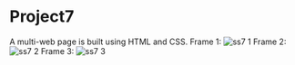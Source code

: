 # Project7
A multi-web page is built using HTML and CSS.
Frame 1: 
![ss7 1](https://github.com/subhransuchinu8/Project7/assets/119065077/eb8f2378-c611-4376-b718-456519f073cd)
Frame 2:
![ss7 2](https://github.com/subhransuchinu8/Project7/assets/119065077/84e2095e-c795-4618-baa3-929936585224)
Frame 3:
![ss7 3](https://github.com/subhransuchinu8/Project7/assets/119065077/aadba4ed-a085-488d-ad0e-4566921f8c80)
